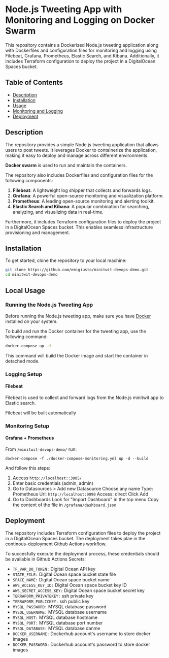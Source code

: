 # Node.js Tweeting App with Monitoring and Logging on Docker Swarm

This repository contains a Dockerized Node.js tweeting application along with Dockerfiles and configuration files for monitoring and logging using Filebeat, Grafana, Prometheus, Elastic Search, and Kibana. Additionally, it includes Terraform configuration to deploy the project in a DigitalOcean Spaces bucket.

## Table of Contents
- [Description](#description)
- [Installation](#installation)
- [Usage](#usage)
- [Monitoring and Logging](#monitoring-and-logging)
- [Deployment](#deployment)

## Description

The repository provides a simple Node.js tweeting application that allows users to post tweets. It leverages Docker to containerize the application, making it easy to deploy and manage across different environments.

**Docker swarm** is used to run and maintain the containers.

The repository also includes Dockerfiles and configuration files for the following components:

1. **Filebeat**: A lightweight log shipper that collects and forwards logs.
2. **Grafana**: A powerful open-source monitoring and visualization platform.
3. **Prometheus**: A leading open-source monitoring and alerting toolkit.
4. **Elastic Search and Kibana**: A popular combination for searching, analyzing, and visualizing data in real-time.

Furthermore, it includes Terraform configuration files to deploy the project in a DigitalOcean Spaces bucket. This enables seamless infrastructure provisioning and management.

## Installation

To get started, clone the repository to your local machine:

```bash
git clone https://github.com/emigiusto/minitwit-devops-demo.git
cd minitwit-devops-demo
```

## Local Usage

### Running the Node.js Tweeting App

Before running the Node.js tweeting app, make sure you have [Docker](https://www.docker.com/get-started) installed on your system.

To build and run the Docker container for the tweeting app, use the following command:

```bash
docker-compose up -d
```

This command will build the Docker image and start the container in detached mode.

### Logging Setup

#### Filebeat
Filebeat is used to collect and forward logs from the Node.js minitwit app to Elastic search.

Filebeat will be built automatically 


### Monitoring Setup

#### Grafana + Prometheus

From `/minitwit-devops-demo/` run: 
```
docker-compose -f ./docker-compose-monitoring.yml up -d --build
```
And follow this steps:
1. Access 
        `http://localhost::3005/`
2. Enter basic credentials (admin, admin)
3. Go to Datasources > Add new Datasource
    Choose any name
    Type: Prometheus
    Url: `http://localhost:9090`
    Access: direct
    Click Add
4. Go to Dashboards
   Look for "Import Dashboard" in the top menu
   Copy the content of the file in `/grafana/dashboard.json`


## Deployment
The repository includes Terraform configuration files to deploy the project in a DigitalOcean Spaces bucket. The deployment takes plae in the continous-deployment Github Actions workflow.

To succesfully execute the deployment process, these credentials should be available in Github Actions Secrets:

- `TF_VAR_DO_TOKEN:` Digital Ocean API key
- `STATE_FILE:` Digital Ocean space bucket state file
- `SPACE_NAME:` Digital Ocean space bucket name
- `AWS_ACCESS_KEY_ID:` Digital Ocean space bucket key ID
- `AWS_SECRET_ACCESS_KEY:` Digital Ocean space bucket secret key
- `TERRAFORM_PRIVATEKEY:` ssh private key
- `TERRAFORM_PUBLICKEY:` ssh public key
- `MYSQL_PASSWORD:` MYSQL database password
- `MYSQL_USERNAME:` MYSQL database username
- `MYSQL_HOST:` MYSQL database hostname
- `MYSQL_PORT:` MYSQL database port number
- `MYSQL_DATABASE:` MYSQL database danme
- `DOCKER_USERNAME:` Dockerhub account's username to store docker images
- `DOCKER_PASSWORD:` Dockerhub account's password to store docker images